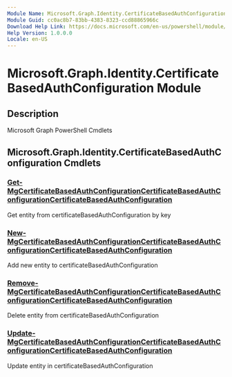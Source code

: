 ```yaml
---
Module Name: Microsoft.Graph.Identity.CertificateBasedAuthConfiguration
Module Guid: cc0ac8b7-83bb-4383-8323-ccd88865966c
Download Help Link: https://docs.microsoft.com/en-us/powershell/module/microsoft.graph.identity.certificatebasedauthconfiguration
Help Version: 1.0.0.0
Locale: en-US
---
```


# Microsoft.Graph.Identity.CertificateBasedAuthConfiguration Module
## Description
Microsoft Graph PowerShell Cmdlets

## Microsoft.Graph.Identity.CertificateBasedAuthConfiguration Cmdlets
### [Get-MgCertificateBasedAuthConfigurationCertificateBasedAuthConfigurationCertificateBasedAuthConfiguration](Get-MgCertificateBasedAuthConfigurationCertificateBasedAuthConfigurationCertificateBasedAuthConfiguration.md)
Get entity from certificateBasedAuthConfiguration by key

### [New-MgCertificateBasedAuthConfigurationCertificateBasedAuthConfigurationCertificateBasedAuthConfiguration](New-MgCertificateBasedAuthConfigurationCertificateBasedAuthConfigurationCertificateBasedAuthConfiguration.md)
Add new entity to certificateBasedAuthConfiguration

### [Remove-MgCertificateBasedAuthConfigurationCertificateBasedAuthConfigurationCertificateBasedAuthConfiguration](Remove-MgCertificateBasedAuthConfigurationCertificateBasedAuthConfigurationCertificateBasedAuthConfiguration.md)
Delete entity from certificateBasedAuthConfiguration

### [Update-MgCertificateBasedAuthConfigurationCertificateBasedAuthConfigurationCertificateBasedAuthConfiguration](Update-MgCertificateBasedAuthConfigurationCertificateBasedAuthConfigurationCertificateBasedAuthConfiguration.md)
Update entity in certificateBasedAuthConfiguration

